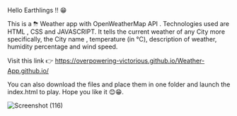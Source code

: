 Hello Earthlings !! 😁

This is a ⛈ Weather app with OpenWeatherMap API . Technologies used are HTML , CSS and JAVASCRIPT. It tells the current weather of any City more specifically, the City name , temperature (in °C), description of weather, humidity percentage and wind speed.

Visit this link 👉 https://overpowering-victorious.github.io/Weather-App.github.io/

You can also download the files and place them in one folder and launch the index.html to play. Hope you like it 😊😁.

![Screenshot (116)](https://user-images.githubusercontent.com/59441686/123542630-50f90600-d768-11eb-8d99-647e6bf615d6.png)
